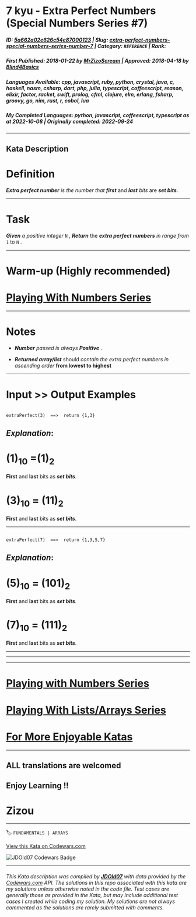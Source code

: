 # 7 kyu - Extra Perfect Numbers (Special Numbers Series  #7)

##### **ID**: [5a662a02e626c54e87000123](https://www.codewars.com/kata/5a662a02e626c54e87000123) | **Slug**: [extra-perfect-numbers-special-numbers-series-number-7](https://www.codewars.com/kata/5a662a02e626c54e87000123) | **Category**: `REFERENCE` | **Rank**: <span style="color:white">7 kyu</span>

##### **First Published**: 2018-01-22 ***by*** [MrZizoScream](https://www.codewars.com/users/MrZizoScream) | **Approved**: 2018-04-18 ***by*** [Blind4Basics](https://www.codewars.com/users/Blind4Basics)

##### **Languages Available**: cpp, javascript, ruby, python, crystal, java, c, haskell, nasm, csharp, dart, php, julia, typescript, coffeescript, reason, elixir, factor, racket, swift, prolog, cfml, clojure, elm, erlang, fsharp, groovy, go, nim, rust, r, cobol, lua

##### **My Completed Languages**: python, javascript, coffeescript, typescript ***as at*** 2022-10-08 | **Originally completed**: 2022-09-24

---

## Kata Description


# Definition



**_Extra perfect number_** *is the number that* **_first_** and **_last_** *bits* are **_set bits_**.



____



# Task



**_Given_**  *a positive integer*   `N` ,  **_Return_** the **_extra perfect numbers_** *in range from*  `1`  to  `N` .

____



# Warm-up (Highly recommended)



# [Playing With Numbers Series](https://www.codewars.com/collections/playing-with-numbers)

___



# Notes 





* **_Number_** *passed is always*  **_Positive_** .



* **_Returned array/list_** should *contain the extra perfect numbers in ascending order*  **from lowest to highest**

___



# Input >> Output Examples



```

extraPerfect(3)  ==>  return {1,3}

```

## **_Explanation_**:



# (1)<sub>10</sub> =(1)<sub>2</sub>



**First** and **last** bits as **_set bits_**.



# (3)<sub>10</sub> = (11)<sub>2</sub>



**First** and **last** bits as **_set bits_**.

___



```

extraPerfect(7)  ==>  return {1,3,5,7}

```



## **_Explanation_**:



# (5)<sub>10</sub> = (101)<sub>2</sub>



**First** and **last** bits as **_set bits_**.



# (7)<sub>10</sub> = (111)<sub>2</sub>



**First** and **last** bits as **_set bits_**.

___

___

___



# [Playing with Numbers Series](https://www.codewars.com/collections/playing-with-numbers)



# [Playing With Lists/Arrays Series](https://www.codewars.com/collections/playing-with-lists-slash-arrays)



# [For More Enjoyable Katas](http://www.codewars.com/users/MrZizoScream/authored)

___



## ALL translations are welcomed



## Enjoy Learning !!

# Zizou



---


🏷 `FUNDAMENTALS | ARRAYS`


[View this Kata on Codewars.com](https://www.codewars.com/kata/5a662a02e626c54e87000123)

![](https://www.codewars.com/users/jdold07/badges/large "JDOld07 Codewars Badge")

---

###### *This Kata description was compiled by [**JDOld07**](https://tpstech.dev) with data provided by the [Codewars.com](https://www.codewars.com) API.  The solutions in this repo associated with this kata are my solutions unless otherwise noted in the code file.  Test cases are generally those as provided in the Kata, but may include additional test cases I created while coding my solution.  My solutions are not always commented as the solutions are rarely submitted with comments.*
